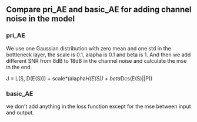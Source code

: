 ## Compare pri_AE and basic_AE for adding channel noise in the model
### pri_AE
We use one Gaussian distribution with zero mean and one std in the bottleneck layer, the scale is 0.1, alapha is 0.1 and beta is 1. And then we add different SNR from 8dB to 18dB in the channel noise and calculate the mse in the end.

J = L(S, D(E(S))) + scale*(alapha*H(E(S)) + beta*Dcs(E(S)||P))
### basic_AE
we don't add anything in the loss function except for the mse between input and output.
